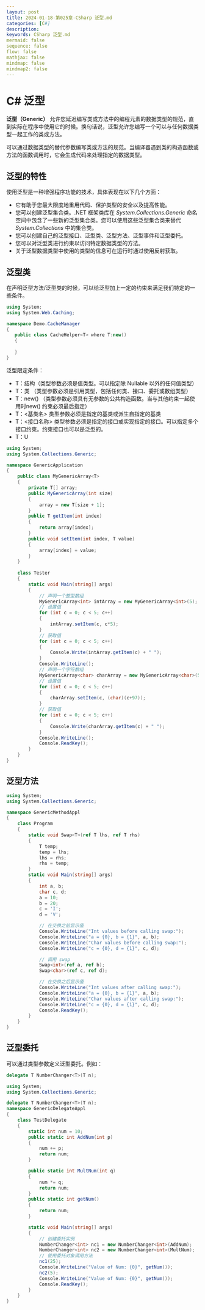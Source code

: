 ```yaml
---
layout: post
title: 2024-01-18-第025章-CSharp 泛型.md
categories: [C#]
description: 
keywords: CSharp 泛型.md
mermaid: false
sequence: false
flow: false
mathjax: false
mindmap: false
mindmap2: false
---
```

# C# 泛型

**泛型（Generic）** 允许您延迟编写类或方法中的编程元素的数据类型的规范，直到实际在程序中使用它的时候。换句话说，泛型允许您编写一个可以与任何数据类型一起工作的类或方法。

可以通过数据类型的替代参数编写类或方法的规范。当编译器遇到类的构造函数或方法的函数调用时，它会生成代码来处理指定的数据类型。



## 泛型的特性

使用泛型是一种增强程序功能的技术，具体表现在以下几个方面：

- 它有助于您最大限度地重用代码、保护类型的安全以及提高性能。
- 您可以创建泛型集合类。.NET 框架类库在 *System.Collections.Generic* 命名空间中包含了一些新的泛型集合类。您可以使用这些泛型集合类来替代 *System.Collections* 中的集合类。
- 您可以创建自己的泛型接口、泛型类、泛型方法、泛型事件和泛型委托。
- 您可以对泛型类进行约束以访问特定数据类型的方法。
- 关于泛型数据类型中使用的类型的信息可在运行时通过使用反射获取。



## 泛型类

在声明泛型方法/泛型类的时候，可以给泛型加上一定的约束来满足我们特定的一些条件。

```c#
using System;
using System.Web.Caching;

namespace Demo.CacheManager
{
   public class CacheHelper<T> where T:new()
   {
      
   }
}
```

泛型限定条件：

-  T：结构（类型参数必须是值类型。可以指定除 Nullable 以外的任何值类型）
-  T：类 （类型参数必须是引用类型，包括任何类、接口、委托或数组类型）
-  T：new() （类型参数必须具有无参数的公共构造函数。当与其他约束一起使用时new() 约束必须最后指定）
-  T：<基类名> 类型参数必须是指定的基类或派生自指定的基类
-  T：<接口名称> 类型参数必须是指定的接口或实现指定的接口。可以指定多个接口约束。约束接口也可以是泛型的。
-  T：U



```c#
using System;
using System.Collections.Generic;

namespace GenericApplication
{
    public class MyGenericArray<T>
    {
        private T[] array;
        public MyGenericArray(int size)
        {
            array = new T[size + 1];
        }
        public T getItem(int index)
        {
            return array[index];
        }
        public void setItem(int index, T value)
        {
            array[index] = value;
        }
    }
           
    class Tester
    {
        static void Main(string[] args)
        {
            // 声明一个整型数组
            MyGenericArray<int> intArray = new MyGenericArray<int>(5);
            // 设置值
            for (int c = 0; c < 5; c++)
            {
                intArray.setItem(c, c*5);
            }
            // 获取值
            for (int c = 0; c < 5; c++)
            {
                Console.Write(intArray.getItem(c) + " ");
            }
            Console.WriteLine();
            // 声明一个字符数组
            MyGenericArray<char> charArray = new MyGenericArray<char>(5);
            // 设置值
            for (int c = 0; c < 5; c++)
            {
                charArray.setItem(c, (char)(c+97));
            }
            // 获取值
            for (int c = 0; c < 5; c++)
            {
                Console.Write(charArray.getItem(c) + " ");
            }
            Console.WriteLine();
            Console.ReadKey();
        }
    }
}
```



## 泛型方法

```c#
using System;
using System.Collections.Generic;

namespace GenericMethodAppl
{
    class Program
    {
        static void Swap<T>(ref T lhs, ref T rhs)
        {
            T temp;
            temp = lhs;
            lhs = rhs;
            rhs = temp;
        }
        static void Main(string[] args)
        {
            int a, b;
            char c, d;
            a = 10;
            b = 20;
            c = 'I';
            d = 'V';

            // 在交换之前显示值
            Console.WriteLine("Int values before calling swap:");
            Console.WriteLine("a = {0}, b = {1}", a, b);
            Console.WriteLine("Char values before calling swap:");
            Console.WriteLine("c = {0}, d = {1}", c, d);

            // 调用 swap
            Swap<int>(ref a, ref b);
            Swap<char>(ref c, ref d);

            // 在交换之后显示值
            Console.WriteLine("Int values after calling swap:");
            Console.WriteLine("a = {0}, b = {1}", a, b);
            Console.WriteLine("Char values after calling swap:");
            Console.WriteLine("c = {0}, d = {1}", c, d);
            Console.ReadKey();
        }
    }
}
```



## 泛型委托

可以通过类型参数定义泛型委托。例如：

```c#
delegate T NumberChanger<T>(T n);
```



```c#
using System;
using System.Collections.Generic;

delegate T NumberChanger<T>(T n);
namespace GenericDelegateAppl
{
    class TestDelegate
    {
        static int num = 10;
        public static int AddNum(int p)
        {
            num += p;
            return num;
        }

        public static int MultNum(int q)
        {
            num *= q;
            return num;
        }
        public static int getNum()
        {
            return num;
        }

        static void Main(string[] args)
        {
            // 创建委托实例
            NumberChanger<int> nc1 = new NumberChanger<int>(AddNum);
            NumberChanger<int> nc2 = new NumberChanger<int>(MultNum);
            // 使用委托对象调用方法
            nc1(25);
            Console.WriteLine("Value of Num: {0}", getNum());
            nc2(5);
            Console.WriteLine("Value of Num: {0}", getNum());
            Console.ReadKey();
        }
    }
}
```
